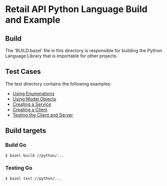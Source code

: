 # Retail API Python Language Build and Example

## Build

The 'BUILD.bazel' file in this directory is responsible for building the
Python Language Library that is importable for other projects.

## Test Cases

The test directory contains the following examples:

* [Using Enumerations](test/enum_test.py)
* [Using Model Objects](test/model_test.py)
* [Creating a Service](test/mock_country_server.py)
* [Creating a Client](test/country_client.py)
* [Testing the Client and Server](test/grpc_test.py)

## Build targets

### Build Go

```shell
$ bazel build //python/...
```

### Testing Go

```shell
$ bazel test //python/...
```